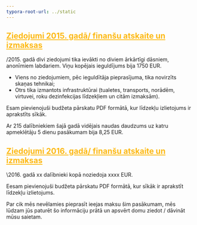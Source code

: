 ```yaml
---
typora-root-url: ../static
---
```


## <span style="color:#fdb913;"><u>Ziedojumi 2015. gadā/ finanšu atskaite un izmaksas</u></span>

/2015. gadā divi ziedojumi tika ievākti no diviem ārkārtīgi dāsniem, anonīmiem labdariem. Viņu kopējais ieguldījums bija 1750 EUR.

- Viens no ziedojumiem, pēc ieguldītāja pieprasījuma, tika novirzīts skaņas tehnikai;
- Otrs tika izmantots infrastruktūrai (tualetes, transports, norādēm, virtuvei, roku dezinfekcijas līdzekļiem un citām izmaksām).

Esam pievienojuši budžeta pārskatu PDF formātā, kur līdzekļu izlietojums ir aprakstīts sīkāk.

Ar 215 dalībniekiem šajā gadā vidējais naudas daudzums uz katru apmeklētāju 5 dienu pasākumam bija 8,25 EUR.

## <span style="color:#fdb913;"><u>Ziedojumi 2016. gadā/ finanšu atskaite un izmaksas</u></span>

\2016. gadā xx dalībnieki kopā noziedoja xxxx EUR.

Eesam pievienojuši budžeta pārskatu PDF formātā, kur sīkāk ir  aprakstīt līdzekļu izlietojums.

Par cik mēs nevēlamies pieprasīt ieejas maksu šim pasākumam, mēs lūdzam jūs paturēt šo informāciju prātā un apsvērt domu ziedot / dāvināt mūsu saietam.
